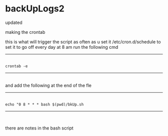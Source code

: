 # backUpLogs2
updated 


making the crontab 

this is what will trigger the script as often as u set it 
/etc/cron.d/schedule to set it to go off every day at 8 am run the following cmd <br><hr><br>
`crontab -e` 
<br><hr><br>
and add the following at the end of the fle 
<br><hr><br>`echo "0 8 * * * bash $(pwd)/bkUp.sh`<br><hr><br>


there are notes in the bash script 
